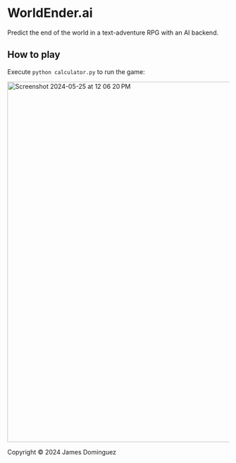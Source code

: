 # WorldEnder.ai
Predict the end of the world in a text-adventure RPG with an AI backend.

## How to play
Execute `python calculator.py` to run the game:

<img width="817" alt="Screenshot 2024-05-25 at 12 06 20 PM" src="https://github.com/keppy/WorldEnder.ai/assets/1513098/ef51c053-0a7f-4e10-9ede-86732c51d1e0">

Copyright &copy; 2024 James Dominguez
